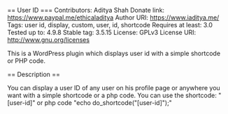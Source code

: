 == User ID ===
Contributors: Aditya Shah
Donate link: https://www.paypal.me/ethicaladitya
Author URI: https://www.iaditya.me/
Tags: user id, display, custom, user, id, shortcode
Requires at least: 3.0
Tested up to: 4.9.8
Stable tag: 3.5.15
License: GPLv3
License URI: http://www.gnu.org/licenses

This is a WordPress plugin which displays user id with a simple shortcode or PHP code.

== Description ==

You can display a user ID of any user on his profile page or anywhere you want with a simple shortcode or a php code. 
You can use the shortcode: "[user-id]" or php code "echo do_shortcode("[user-id]");"